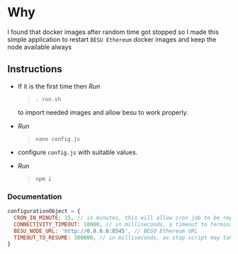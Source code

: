 # Why

  I found that docker images after random time got stopped so I made this simple application
  to restart `BESU Ethereum` docker images and keep the node available always

## Instructions

* If it is the first time then *Run*
  > `. run.sh`
  
    to import needed images and allow besu to work properly.
* *Run*
  > `nano config.js`
* configure `config.js` with suitable values.
* *Run*
  > `npm i`

### Documentation
  
```javascript
configurationObject = {
  CRON_IN_MINUTE: 15, // in minutes, this will allow cron job to be repeated every certain time
  CONNECTIVITY_TIMEOUT: 10000, // in milliseconds, a timeout to terminate the connection trail to the node
  BESU_NODE_URL: 'http://0.0.0.0:8545', // BESO Ethereum URL
  TIMEOUT_TO_RESUME: 300000, // in milliseconds, as stop script may take some time so I create timeout until stop script done to resume the node.
}
```
